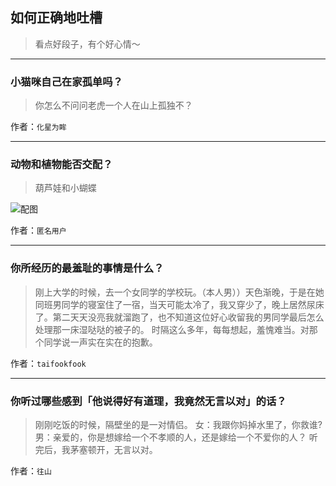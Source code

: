 ## 如何正确地吐槽

> 看点好段子，有个好心情～


 
---

### 小猫咪自己在家孤单吗？

> 你怎么不问问老虎一个人在山上孤独不？


作者：`化星为眸`

---

### 动物和植物能否交配？

> 葫芦娃和小蝴蝶



![配图](http://pic1.zhimg.com/70/1df15622e5bdbbdeb7abf341abd4f900_b.jpg)


作者：`匿名用户`

---

### 你所经历的最羞耻的事情是什么？

> 刚上大学的时候，去一个女同学的学校玩。（本人男））天色渐晚，于是在她同班男同学的寝室住了一宿，当天可能太冷了，我又穿少了，晚上居然尿床了。第二天天没亮我就溜跑了，也不知道这位好心收留我的男同学最后怎么处理那一床湿哒哒的被子的。
> 时隔这么多年，每每想起，羞愧难当。对那个同学说一声实在实在的抱歉。


作者：`taifookfook`

---

### 你听过哪些感到「他说得好有道理，我竟然无言以对」的话？

> 刚刚吃饭的时候，隔壁坐的是一对情侣。
> 女：我跟你妈掉水里了，你救谁?
> 男：亲爱的，你是想嫁给一个不孝顺的人，还是嫁给一个不爱你的人？
> 听完后，我茅塞顿开，无言以对。


作者：`往山`